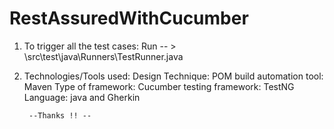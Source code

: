 # RestAssuredWithCucumber
1. To trigger all the test cases: Run -- > \src\test\java\Runners\TestRunner.java

2. Technologies/Tools used: 
		Design Technique: POM 
		build automation tool: Maven 
		Type of framework: Cucumber
		testing framework: TestNG Language: java and Gherkin
		
		--Thanks !! --
